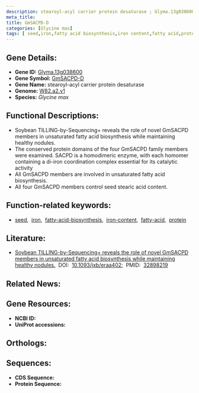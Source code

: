 ```yaml
---
description: stearoyl-acyl carrier protein desaturase ; Glyma.13g038600 ; Glycine max
meta_title:
title: GmSACPD-D
categories: [Glycine max]
tags: [ seed,iron,fatty acid biosynthesis,iron content,fatty acid,protein ]
---
```


## Gene Details:
- **Gene ID:** [Glyma.13g038600]()
- **Gene Symbol:** <u>GmSACPD-D</u>
- **Gene Name:** stearoyl-acyl carrier protein desaturase
- **Genome:** [W82.a2.v1]()
- **Species:** *Glycine max*

## Functional Descriptions:
   - Soybean TILLING-by-Sequencing+ reveals the role of novel GmSACPD members in unsaturated fatty acid biosynthesis while maintaining healthy nodules.
   - The conserved protein domains of the four GmSACPD family members were examined. SACPD is a homodimeric enzyme, with each homomer containing a di-iron coordination complex essential for its catalytic activity
   - All GmSACPD members are involved in unsaturated fatty acid biosynthesis.
   - All four GmSACPD members control seed stearic acid content.

## Function-related keywords:
   - [seed](/tags/seed/),&nbsp;&nbsp;[iron](/tags/iron/),&nbsp;&nbsp;[fatty-acid-biosynthesis](/tags/fatty-acid-biosynthesis/),&nbsp;&nbsp;[iron-content](/tags/iron-content/),&nbsp;&nbsp;[fatty-acid](/tags/fatty-acid/),&nbsp;&nbsp;[protein](/tags/protein/)

## Literature:
   - [Soybean TILLING-by-Sequencing+ reveals the role of novel GmSACPD members in unsaturated fatty acid biosynthesis while maintaining healthy nodules.](https://doi.org/10.1093/jxb/eraa402)&nbsp;&nbsp;DOI:&nbsp;&nbsp;[10.1093/jxb/eraa402](https://doi.org/10.1093/jxb/eraa402);&nbsp;&nbsp;PMID:&nbsp;&nbsp;[32898219](https://pubmed.ncbi.nlm.nih.gov/32898219/)

## Related News:

## Gene Resources:
- **NCBI ID:**  [](https://www.ncbi.nlm.nih.gov/gene/?term=)
- **UniProt accessions:**  [](https://www.uniprot.org/uniprotkb//entry)

## Orthologs:

## Sequences:
- **CDS Sequence:**
- **Protein Sequence:**
